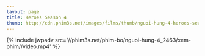 ```yaml
---
layout: page
title: Heroes Season 4
thumb: http://cdn.phim3s.net/images/films/thumb/nguoi-hung-4-heroes-season-4-2009.jpg
---
```

{% include jwpadv src='//phim3s.net/phim-bo/nguoi-hung-4_2463/xem-phim//video.mp4' %}
